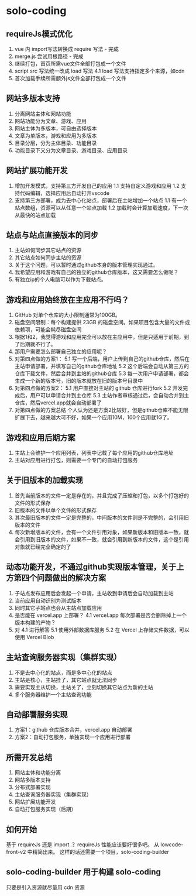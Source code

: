 # solo-coding

## requireJs模式优化
1. vue 内 import写法转换成 require 写法 - 完成
2. merge.js 尝试用根路径 - 完成
3. 继续打包，首页所需vue文件全部打包成一个文件
4. script src 写法统一改成 load 写法
    4.1 load 写法支持指定多个来源，如cdn
5. 首次加载手续所需额外js文件全部打包成一个文件

## 网站多版本支持
1. 分离网站主体和网站功能
2. 网站功能分为文章、游戏、应用
3. 网站主体为多版本，可自由选择版本
4. 文章为单版本，游戏和应用为多版本
5. 目录分层，分为主体目录、功能目录
6. 功能目录下又分为文章目录、游戏目录、应用目录

## 网站扩展功能开发
1. 增加开发模式，支持第三方开发自己的应用
    1.1 支持自定义游戏和应用
    1.2 支持代码编辑，选择应用后自动打开vscode
2. 支持第三方部署，成为去中心化站点，部署后在主站增加一个站点
    1.1 有一个站点数组，资源可以从任意一个站点加载
    1.2 加载时会计算加载速度，下一次从最快的站点加载

## 站点与站点直接版本的同步
1. 主站如何同步其它站点的资源
2. 其它站点如何同步主站的资源
3. 关于这个问题，可以暂时通过github本身的版本管理实现通过。
4. 我希望应用和游戏有自己的独立的github仓库版本，这又需要怎么做呢？
5. 有独立ip的个人电脑可以作为下载站点。

## 游戏和应用始终放在主应用不行吗？
1. GitHub 对单个仓库的大小限制通常为100GB。
2. 磁盘空间限制：每个构建提供 23GB 的磁盘空间。如果项目包含大量的文件或依赖项，可能会耗尽磁盘空间
3. 根据1和2，我觉得游戏和应用完全可以放在主应用中，但是只适用于前期，到了后期就不行了。
4. 那用户需要怎么部署自己独立的应用呢？
5. 对第四点做的方案1：
    5.1 写一个后端，用户上传到自己的github仓库，然后在主站申请部署，并填写自己的github仓库地址
    5.2 这个后端会自动从第三方的仓库下载文件，然后合并到主站的github仓库
    5.3 每一次用户申请部署，都会生成一个新的版本号，旧的版本就放在旧的版本号目录中
6. 对第四点做的方案2：
    5.1 用户直接对主站的 github 仓库进行fork
    5.2 开发完成后，用户可以申请合并到主仓库
    5.3 主站作者审核通过后，会自动合并到主仓库，然后vercel.app就会自动部署了
7. 对第四点做的方案总结
    个人认为还是方案2比较好，但是github仓库不能无限扩展下去，越来越大可不好，如果一个应用10M，100个应用就1G了。

## 游戏和应用后期方案
1. 主站上会维护一个应用列表，列表中记载了每个应用的github仓库地址
2. 主站对应用进行打包，则需要一个专门的自动打包服务

## 关于旧版本的加载实现
1. 首先当前版本的文件一定是存在的，并且完成了压缩和打包，以多个打包好的文件的形式保存
2. 旧版本的文件以单个文件的形式保存
3. 其次最旧版本的文件一定是完整的，中间版本的文件则是不完整的，会引用旧版本的文件
4. 每次新增版本的文件，会有一个文件引用对象，如果新版本和旧版本一致，就会引用到旧版本的文件，如果不一致，就会引用到新版本的文件，这个是引用对象就已经完全确定的了


## 动态功能开发，不通过github实现版本管理，关于上方第四个问题做出的解决方案
1. 子站点发布应用后会发起一个申请，主站收到申请后会自动加载到主站
2. 当前应用自动识别为测试版本
3. 同时其它子站点也会从主站点加载应用
4. 是否能在 vercel.app 上部署？
    4.1 vercel.app 每次部署是否会删除掉上一个版本构建的产物？
5. 对 4.1 进行解答
    5.1 使用外部数据库服务
    5.2 在 Vercel 上存储文件数据，可以使用 Vercel Blob

## 主站查询服务器实现（集群实现）
1. 不是去中心化的站点，而是多中心化的站点
2. 主站是核心，主站挂了，其它站点就无法同步
3. 需要实现主从切换，主站关了，立刻切换其它站点为新的主站
4. 多个服务器维护一个主站查询功能

## 自动部署服务实现
1. 方案1：github 仓库版本合并，vercel.app 自动部署
2. 方案2：自动打包服务，单独实现一个应用进行部署

## 所需开发总结
1. 网站主体和功能分离
2. 网站多版本支持
3. 分布式部署实现
4. 主站查询服务器实现（集群实现）
5. 网站扩展功能开发
6. 自动打包服务实现（后期）

## 如何开始
基于 requireJs 还是 import ？
requireJs 性能应该要好很多吧。
从 lowcode-front-v2 中精简出来。
这样的话还需要一个项目，solo-coding-builder

## solo-coding-builder 用于构建 solo-coding
只要是引入资源就尽量用 cdn 资源